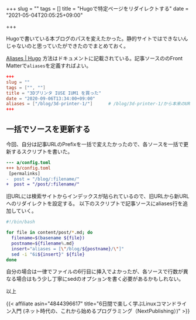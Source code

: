 +++
slug = ""
tags = []
title = "Hugoで特定ページをリダイレクトする"
date = "2021-05-04T20:05:25+09:00"

+++

Hugoで書いている本ブログのパスを変えたかった。静的サイトではできないんじゃないのと思っていたができたのでまとめておく。

<!--more-->

[Aliases | Hugo](https://gohugo.io/content-management/urls/#aliases)
方法はドキュメントに記載されている。記事ソースののFront Matterで`aliases`を定義すればよい。

``` toml {hl_lines=[6]}
+++
slug = ""
tags = ["", ""]
title = "3Dプリンタ IUSE IUM1 を買った"
date = "2020-09-06T13:34:00+09:00"
aliases = ["/blog/3d-printer-1/"]      # /blog/3d-printer-1/から本来のURLへリダイレクトされる
+++
```

## 一括でソースを更新する

今回、自分は記事URLのPrefixを一括で変えたかったので、各ソースを一括で更新するスクリプトを書いた。

``` diff
--- a/config.toml
+++ b/config.toml
 [permalinks]
-  post = "/blog/:filename/"
+  post = "/post/:filename/"
```

旧URLには検索サイトからインデックスが貼られているので、旧URLから新URLへのリダイレクトを設定する。
以下のスクリプトで記事ソースにaliases行を追加していく。

``` bash
#!/bin/bash

for file in content/post/*.md; do
  filename=$(basename ${file})
  postname=${filename%.md}
  insert="aliases = [\"/blog/${postname}/\"]"
  sed -i "6i${insert}" ${file}
done
```

自分の場合は一律でファイルの6行目に挿入でよかったが、各ソースで行数が異なる場合はもう少し丁寧にsedのオプションを書く必要があるかもしれない。

以上

{{< affiliate asin="4844396617" title="6日間で楽しく学ぶLinuxコマンドライン入門 (ネット時代の、これから始めるプログラミング（NextPublishing）)" >}}
